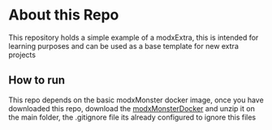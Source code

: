 # About this Repo

This repository holds a simple example of a modxExtra, this is intended for learning purposes
and can be used as a base template for new extra projects

## How to run
This repo depends on the basic modxMonster docker image, once you have downloaded this repo,
download the [modxMonsterDocker](https://github.com/camicase82/modxBaseEnviroment/archive/master.zip)
and unzip it on the main folder, the .gitignore file its already configured to ignore this files

